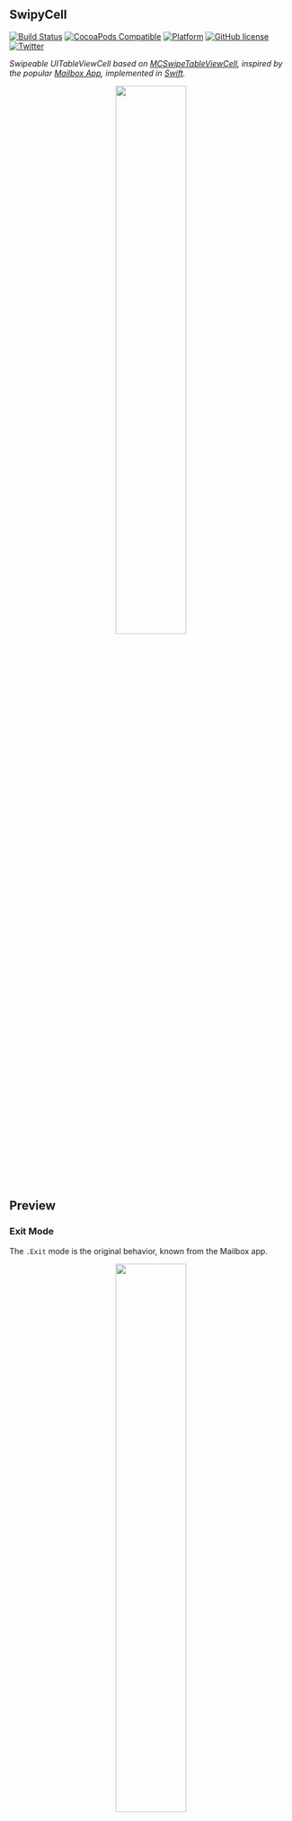 SwipyCell
---------
[![Build Status](https://travis-ci.org/moritzsternemann/SwipyCell.svg)](https://travis-ci.org/moritzsternemann/SwipyCell)
[![CocoaPods Compatible](https://img.shields.io/cocoapods/v/SwipyCell.svg)](https://github.com/moritzsternemann/SwipyCell)
[![Platform](https://img.shields.io/cocoapods/p/SwipyCell.svg)](https://github.com/moritzsternemann/SwipyCell)
[![GitHub license](https://img.shields.io/badge/license-MIT-blue.svg)](https://raw.githubusercontent.com/moritzsternemann/SwipyCell/master/LICENSE)
[![Twitter](https://img.shields.io/badge/twitter-@_iMoritz-blue.svg?style=flat)](https://twitter.com/_iMoritz)

*Swipeable UITableViewCell based on [MCSwipeTableViewCell](https://github.com/alikaragoz/MCSwipeTableViewCell), inspired by the popular [Mailbox App](http://mailboxapp.com), implemented in [Swift](https://github.com/apple/swift).*

<p align="center"><img src="https://raw.githubusercontent.com/moritzsternemann/SwipyCell/master/github-assets/swipycell-hero.png?raw=true" width="50%"/></p>

## Preview
### Exit Mode
The `.Exit` mode is the original behavior, known from the Mailbox app.
<p align="center"><img src="https://raw.githubusercontent.com/moritzsternemann/SwipyCell/master/github-assets/swipycell-exit.gif?raw=true" width="50%"/></p>

### Exit Mode
The `.Switch` is another behavior where the cell will bounce back after swiping it.
<p align="center"><img src="https://raw.githubusercontent.com/moritzsternemann/SwipyCell/master/github-assets/swipycell-switch.gif?raw=true" width="50%"/></p>

## Installation
### CocoaPods
[CocoaPods](https://cocoapods.org) is a dependency manager for Cocoa projects.
```
$ gem install cocoapods
```
To integrate SwipyCell into your project using CocoaPods, add it to your `Podfile`:
```
pod 'SwipyCell', '~> 1.0.0'
```
Then run the following command:
```
$ pod install
```

### Carthage
[Carthage](https://github.com/Carthage/Carthage) is a decentralized dependency manager that automates the process of adding frameworks to your Cocoa application.

Carthage can be installed with [Homebrew](http://brew.sh) using the following commands:
```
$ brew update
$ brew install carthage
```

To integrate SwipyCell into your project using Carthage, add it to your `Cartfile`:
```
github "moritzsternemann/SwipyCell" >= 1.0.0
```

### Manual
Of course you can also add SwipyCell to your project by hand.
To do this clone the repo to your computer and drag the `SwipyCell.xcodeproj` intp your project in Xcode. Then you have to add the `SwipyCell.framework` to your `Embedded Binaries` inside of your project's properties.

## Usage
A complete example is available in the `Example` directory.
The following code is a very basic example:
```swift
override func tableView(tableView: UITableView, cellForRowAtIndexPath indexPath: NSIndexPath) -> UITableViewCell {
  let cell = SwipyCell(style: UITableViewCellStyle.Subtitle, reuseIdentifier: "cell")
  cell.selectionStyle = .Gray
  cell.contentView.backgroundColor = UIColor.whiteColor()
  
  let checkView = viewWithImageName("check")
  let greenColor = UIColor(red: 85.0 / 255.0, green: 213.0 / 255.0, blue: 80.0 / 255.0, alpha: 1.0)
  
  let crossView = viewWithImageName("cross")
  let redColor = UIColor(red: 232.0 / 255.0, green: 61.0 / 255.0, blue: 14.0 / 255.0, alpha: 1.0)
  
  let clockView = viewWithImageName("clock")
  let yellowColor = UIColor(red: 254.0 / 255.0, green: 217.0 / 255.0, blue: 56.0 / 255.0, alpha: 1.0)
  
  let listView = viewWithImageName("list")
  let brownColor = UIColor(red: 206.0 / 255.0, green: 149.0 / 255.0, blue: 98.0 / 255.0, alpha: 1.0)
  
  cell.defaultColor = tableView.backgroundView?.backgroundColor
  cell.delegate = self
  
  cell.textLabel?.text = "Switch Mode Cell"
  cell.detailTextLabel?.text = "Swipe to switch"

  cell.setSwipeGesture(checkView, color: greenColor, mode: .Switch, state: .State1, completionHandler: { (cell: SwipyCell, state: SwipyCellState, mode: SwipyCellMode) in
    print("Did swipe \"Checkmark\" cell")
  })
  
  cell.setSwipeGesture(crossView, color: redColor, mode: .Switch, state: .State2, completionHandler: { (cell: SwipyCell, state: SwipyCellState, mode: SwipyCellMode) in
    print("Did swipe \"Cross\" cell")
  })
  
  cell.setSwipeGesture(clockView, color: yellowColor, mode: .Switch, state: .State3, completionHandler: { (cell: SwipyCell, state: SwipyCellState, mode: SwipyCellMode) in
    print("Did swipe \"Clock\" cell")
  })
  
  cell.setSwipeGesture(listView, color: brownColor, mode: .Switch, state: .State4, completionHandler: { (cell: SwipyCell, state: SwipyCellState, mode: SwipyCellMode) in
    print("Did swipe \"List\" cell")
  })

  return cell
}
```

## Delegate
SwipyCell provides three delegate methods in order to track the users behaviors.
```swift
// MARK: - SwipyCell Delegate
  
  // When the user starts swiping the cell this method is called
  func swipeableTableViewCellDidStartSwiping(cell: SwipyCell) {}
  
  // When the user ends swiping the cell this method is called
  func swipeableTableViewCellDidEndSwiping(cell: SwipyCell) {}
  
  // When the user is dragging, this method is called with the percentage from the border
  func swipeableTableViewCell(cell: SwipyCell, didSwipeWithPercentage percentage: CGFloat) {}
```

## Changing trigger percentages
If the default trigger values do not fit your taste you can change them like shown in the following lines
```swift
cell.firstTrigger  = 0.1  // Default: 25% (0.25)
cell.secondTrigger = 0.5  // Default: 75% (0.75)
```

## Resetting the cell position
You can animate the cell back to it's default position when using `.Exit` mode using the `swipeToOrigin(_:)` method. This could be useful if your app asks the user for confirmation and the user want's to cancel the action.
```swift
cell.swipeToOrigin {
  print("Swiped back")
}
```

## License
SwipyCell is available under the MIT license. See LICENSE file for more info.
